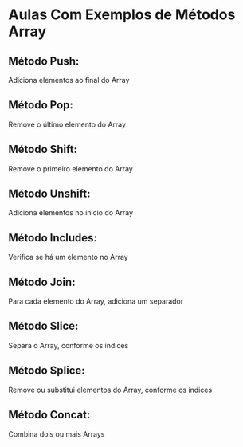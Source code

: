 # Aulas Com Exemplos de Métodos Array

## Método Push: 
Adiciona elementos ao final do Array

## Método Pop:
Remove o último elemento do Array

## Método Shift:
Remove o primeiro elemento do Array

## Método Unshift:
Adiciona elementos no início do Array

## Método Includes:
Verifica se há um elemento no Array

## Método Join:
Para cada elemento do Array, adiciona um separador

## Método Slice:
Separa o Array, conforme os índices

## Método Splice:
Remove ou substitui elementos do Array, conforme os índices

## Método Concat:
Combina dois ou mais Arrays